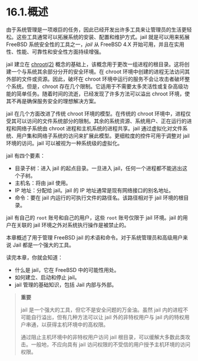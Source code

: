 # 16.1.概述

由于系统管理是一项艰巨的任务，因此已经开发出许多工具来让管理员的生活更轻松。这些工具通常可以拓展系统的安装、配置和维护方式。jail 就是可以用来拓展 FreeBSD 系统安全性的工具之一，*jail* 从 FreeBSD 4.X 开始可用，并且在实用性、性能、可靠性和安全性方面持续增强。

jail 建立在 [chroot(2)](https://www.freebsd.org/cgi/man.cgi?query=chroot&sektion=2&format=html) 概念的基础上，该概念用于更改一组进程的根目录。这将创建一个与系统其余部分分开的安全环境。在 chroot 环境中创建的进程无法访问其外部的文件或资源。因此，破坏在 chroot 环境中运行的服务不会让攻击者破坏整个系统。但是，chroot 存在几个限制。它适用于不需要太多灵活性或复杂高级功能的简单任务。随着时间的流逝，已经发现了许多方法可以溢出 chroot 环境，使其不再是确保服务安全的理想解决方案。

jail 在几个方面改进了传统 chroot 环境的模型。在传统的 chroot 环境中，进程仅受其可以访问的文件系统部分的限制。其余的系统资源、系统用户、正在运行的进程和网络子系统由 chroot 进程和主机系统的进程共享。jail 通过虚拟化对文件系统、用户集和网络子系统的访问来扩展此模型。更细粒度的控件可用于调整对 jail 环境的访问。jail 可以被视为一种系统级的虚拟化。

jail 有四个要素：

- 目录子树：进入 jail 的起点目录。一旦进入 jail，任何一个进程都不能逃出这个子树。
- 主机名：将由 jail 使用。
- IP 地址：分配给 jail。jail 的 IP 地址通常是现有网络接口的别名地址。
- 命令：要在 jail 内运行的可执行文件的路径名。该路径相对于 jail 环境的根目录。

jail 有自己的 `root` 账号和自己的用户，这些 `root` 账号仅限于 jail 环境。jail 的用户在关联的 jail 环境之外对系统执行操作是被禁止的。

本章概述了用于管理 FreeBSD jail 的术语和命令。对于系统管理员和高级用户来说 Jail 都是一个强大的工具。

读完本章，你就会知道：

- 什么是 jail，它在 FreeBSD 中的可能性用处。
- 如何建立、启动和停止 jail。
- jail 管理的基础知识，包括 Jail 内部与外部。

>**重要**
>
>jail 是一个强大的工具，但它不是安全问题的万金油。虽然 jail 内的进程不可能自行溢出，但有几种方法可以让 jail 外的非特权用户与 jail 内的特权用户串通，以获得主机环境中的高权限。
>
>通过阻止主机环境中的非特权用户访问 jail 根目录，可以缓解大多数此类攻击。一般地，不应向具有 jail 访问权限的不受信的用户授予主机环境的访问权限。
